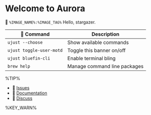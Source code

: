 # Welcome to Aurora

🔭  `%IMAGE_NAME%:%IMAGE_TAG%`
Hello, stargazer.

|  Command | Description |
| ------- | ----------- |
| `ujust --choose`  | Show available commands  |
| `ujust toggle-user-motd` | Toggle this banner on/off | 
| `ujust bluefin-cli` | Enable terminal bling | 
| `brew help` | Manage command line packages | 

%TIP%

- 󰊤 [Issues](https://issues.projectbluefin.io)
- 󰈙 [Documentation](http://docs.projectbluefin.io/)
- 󰊌 [Discuss](https://community.projectbluefin.io/)

%KEY_WARN%
